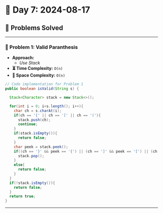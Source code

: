 
# 📅 Day 7: 2024-08-17

## 🚀 Problems Solved

---

### 🧩 Problem 1: Valid Paranthesis
- **Approach:**
  - *Use Stack*
- **⏳ Time Complexity:** `O(n)`
- **💾 Space Complexity:** `O(n)`

```java
// Code implementation for Problem 1
public boolean isValid(String s) {

  Stack<Character> stack = new Stack<>();

  for(int i = 0; i<s.length(); i++){
    char ch = s.charAt(i);
    if(ch == '{' || ch == '[' || ch == '('){
      stack.push(ch);
      continue;
    }
    if(stack.isEmpty()){
      return false;
    }
    char peek = stack.peek();
    if((ch == '}' && peek == '{') || (ch == ']' && peek == '[') || (ch == ')' && peek == '(')){
      stack.pop();
    }
    else{
      return false;
    }
  }
  if(!stack.isEmpty()){
    return false;
  }
  return true;
}
```

---

